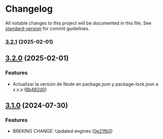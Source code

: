 # Changelog

All notable changes to this project will be documented in this file. See [standard-version](https://github.com/conventional-changelog/standard-version) for commit guidelines.

### [3.2.1](https://github.com/RafaelAngelRamirez/express-brute/compare/v3.2.0...v3.2.1) (2025-02-01)

## [3.2.0](https://github.com/RafaelAngelRamirez/express-brute/compare/v3.1.0...v3.2.0) (2025-02-01)


### Features

* Actualizar la versión de Node en package.json y package-lock.json a x.x.x ([8b482d0](https://github.com/RafaelAngelRamirez/express-brute/commit/8b482d0768a10197ef0654a4267f66171b16eeee))

## [3.1.0](https://github.com/RafaelAngelRamirez/express-brute/compare/v3.0.0...v3.1.0) (2024-07-30)


### Features

* BREKING CHANGE: Updated engines ([0e21fb0](https://github.com/RafaelAngelRamirez/express-brute/commit/0e21fb048ae010e4923495048d99eb5a6cebe8ba))
